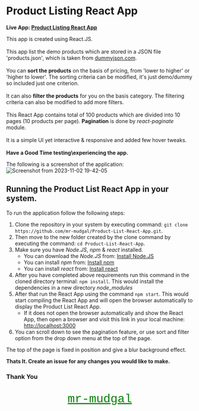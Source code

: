 # Product Listing React App

**Live App: [Product Listing React App](https://mr-mudgal.github.io/Product-List-React-App/)**

This app is created using React.JS.\
\
This app list the demo products which are stored in a JSON file 'products.json', which is taken from [dummyjson.com](https://dummyjson.com).\
\
You can **sort the products** on the basis of pricing, from 'lower to higher' or 'higher to lower'. The sorting criteria can be modified, it's just demo/dummy so included just one criterion.\
\
It can also **filter the products** for you on the basis category. The filtering criteria can also be modified to add more filters.\
\
This React App contains total of 100 products which are divided into 10 pages (10 products per page). **Pagination** is done by _react-paginate_ module.\
\
It is a simple UI yet interactive & responsive and added few hover tweaks.\
\
**Have a Good Time testing\experiencing the app.**

The following is a screenshot of the application:
![Screenshot from 2023-11-02 19-42-05](https://github.com/mr-mudgal/Product-List-React-App/assets/100049039/96f7ce3e-5661-43d4-9772-c077c00ace89) 

## Running the Product List React App in your system.
To run the application follow the following steps:
1. Clone the repository in your system by executing command: `git clone https://github.com/mr-mudgal/Product-List-React-App.git`.
2. Then move to the new folder created by the clone command by executing the command: `cd Product-List-React-App`.
3. Make sure you have _Node.JS_, _npm_ & _react_ installed.
   - You can download the _Node.JS_ from: [Install Node.JS](https://nodejs.org/en)
   - You can install _npm_ from: [Install npm](https://docs.npmjs.com/downloading-and-installing-node-js-and-npm)
   - You can install _react_ from: [Install react](https://create-react-app.dev/docs/getting-started/)
4. After you have completed above requirements run this command in the cloned directory terminal: `npm install`. This would install the dependencies in a new directory _node_modules_
5. After that run the React App using the command `npm start`. This would start compiling the React App and will open the browser automatically to display the Product List React App.
   * If it does not open the browser automatically and show the React App, then open a browser and visit this link in your local machine: [http://localhost:3000](http://localhost:3000)
6. You can scroll down to see the pagination feature, or use sort and filter option from the drop down menu at the top of the page.

The top of the page is fixed in position and give a blur background effect.

**Thats It. Create an issue for any changes you would like to make.**

### Thank You
<p align="center" style="font-size: xx-large; font-family: 'Courier New', monospace"><a href="https://github.com/mr-mudgal" style="color: green">mr-mudgal</a></p>
